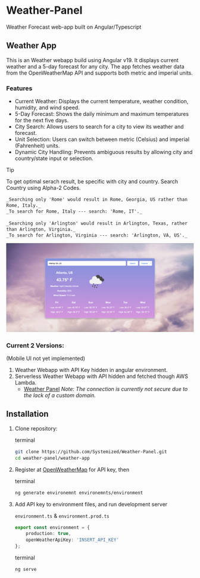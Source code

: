 # Weather-Panel
Weather Forecast web-app built on Angular/Typescript

## Weather App
This is an Weather webapp build using Angular v19. It displays current weather and a 5-day forecast for any city. The app fetches weather data from the OpenWeatherMap API and supports both metric and imperial units.

### Features
- Current Weather: Displays the current temperature, weather condition, humidity, and wind speed.
- 5-Day Forecast: Shows the daily minimum and maximum temperatures for the next five days.
- City Search: Allows users to search for a city to view its weather and forecast.
- Unit Selection: Users can switch between metric (Celsius) and imperial (Fahrenheit) units.
- Dynamic City Handling: Prevents ambiguous results by allowing city and country/state input or selection.

> [!TIP]
> To get optimal serach result, be specific with city and country. Search Country using Alpha-2 Codes.

    _Searching only 'Rome' would result in Rome, Georgia, US rather than Rome, Italy._
    _To search for Rome, Italy --- search: 'Rome, IT'._

    _Searching only 'Arlington' would result in Arlington, Texas, rather than Arlington, Virginia._
    _To search for Arlington, Virginia --- search: 'Arlington, VA, US'._


![Display Example Image](weather-app/src/assets/README_Display.png)


### Current 2 Versions:
(Mobile UI not yet implemented)

1.  Weather Webapp with API Key hidden in angular environment.
2.  Serverless Weather Webapp with API hidden and fetched though AWS Lambda.
    - [Weather Panel](http://weather-panel.s3-website-us-east-1.amazonaws.com/)   _Note: The connection is currently not secure due to the lack of a custom domain._


## Installation

1. Clone repository:

    terminal
    ```bash
    git clone https://github.com/Systemized/Weather-Panel.git
    cd weather-panel/weather-app
    ```
    
2. Register at [OpenWeatherMap](https://openweathermap.org/) for API key, then
    
    terminal
    ```bash
    ng generate environemnt environemnts/environment
    ```

3. Add API key to environment files, and run development server
    
    `environment.ts` & `environment.prod.ts`
    ```typescript
    export const environment = {
        production: true,
        openWeatherApiKey: 'INSERT_API_KEY'
    };
    ```
    
    terminal
    ```bash
    ng serve
    ```